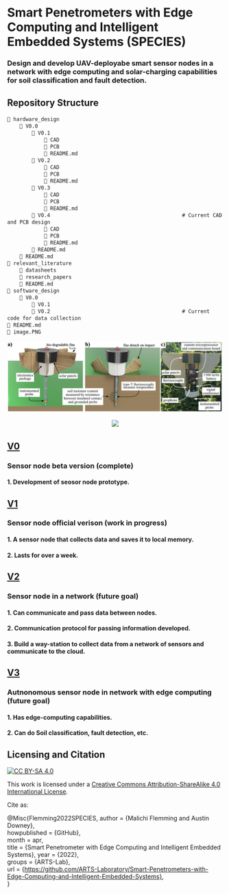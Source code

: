 # Smart Penetrometers with Edge Computing and Intelligent Embedded Systems (SPECIES) 
### Design and develop UAV-deployabe smart sensor nodes in a network with edge computing and solar-charging capabilities for soil classification and fault detection.

## Repository Structure
```angular2html
📁 hardware_design
    📁 V0.0
        📁 V0.1
            📁 CAD
            📁 PCB
            📄 README.md
        📁 V0.2
            📁 CAD
            📁 PCB
            📄 README.md
        📁 V0.3
            📁 CAD
            📁 PCB
            📄 README.md        
        📁 V0.4                                           # Current CAD and PCB design
            📁 CAD
            📁 PCB
            📄 README.md        
        📄 README.md
    📄 README.md
📁 relevant_literature
    📁 datasheets
    📁 research_papers
    📄 README.md
📁 software_design
    📁 V0.0
        📁 V0.1
        📁 V0.2                                           # Current code for data collection
📄 README.md
📄 image.PNG
```
<p align="center">
<img src="image.PNG" alt="drawing" width="910"/>
</p>
<p align="center">
</p>
<p align="center">
 <img src="https://user-images.githubusercontent.com/87868879/166610946-1d7f9edc-2c42-431b-8995-1c52ac2c5b0f.png"/>
</p>

## [V0](V0)
### Sensor node beta version (complete)
#### 1. Development of  seosor node prototype.

## [V1](V1)
### Sensor node official verison (work in progress)
#### 1. A sensor node that collects data and saves it to local memory.
#### 2. Lasts for over a week.

## [V2](V2)
### Sensor node in a network (future goal)
#### 1. Can communicate and pass data between nodes.
#### 2. Communication protocol for passing information developed.
#### 3. Build a way-station to collect data from a network of sensors and communicate to the cloud.

## [V3](V3)
### Autnonomous sensor node in network with edge computing (future goal)
#### 1. Has edge-computing capabilities.
#### 2. Can do Soil classification, fault detection, etc.

## Licensing and Citation

[![CC BY-SA 4.0][cc-by-sa-shield]][cc-by-sa]

This work is licensed under a
[Creative Commons Attribution-ShareAlike 4.0 International License][cc-by-sa].

[cc-by-sa]: http://creativecommons.org/licenses/by-sa/4.0/
[cc-by-sa-image]: https://licensebuttons.net/l/by-sa/4.0/88x31.png
[cc-by-sa-shield]: https://img.shields.io/badge/License-CC%20BY--SA%204.0-lightgrey.svg


Cite as:

@Misc{Flemming2022SPECIES,
author       = {Malichi Flemming and Austin Downey},  
howpublished = {GitHub},  
month        = apr,   
title        = {Smart Penetrometer with Edge Computing and Intelligent Embedded Systems}, 
year         = {2022},    
groups       = {ARTS-Lab},  
url          = {https://github.com/ARTS-Laboratory/Smart-Penetrometers-with-Edge-Computing-and-Intelligent-Embedded-Systems},    
}










